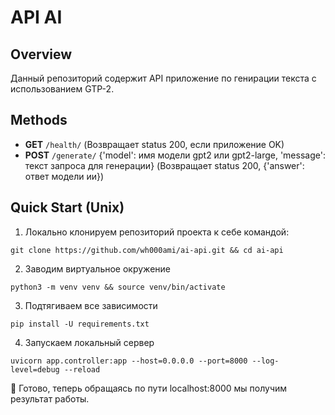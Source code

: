 # API AI

## Overview
Данный репозиторий содержит API приложение по генирации текста с использованием GTP-2.

## Methods
- **GET** `/health/` (Возвращает status 200, если приложение OK)
- **POST** `/generate/` {'model': имя модели gpt2 или gpt2-large, 'message': текст запроса для генерации} (Возвращает status 200, {'answer': ответ модели ии})

## Quick Start (Unix)
1. Локально клонируем репозиторий проекта к себе командой:
```
git clone https://github.com/wh000ami/ai-api.git && cd ai-api
```
2. Заводим виртуальное окружение
```
python3 -m venv venv && source venv/bin/activate
```
3. Подтягиваем все зависимости
```
pip install -U requirements.txt
```
4. Запускаем локальный сервер
```
uvicorn app.controller:app --host=0.0.0.0 --port=8000 --log-level=debug --reload
```
🎉 Готово, теперь обращаясь по пути localhost:8000 мы получим результат работы.